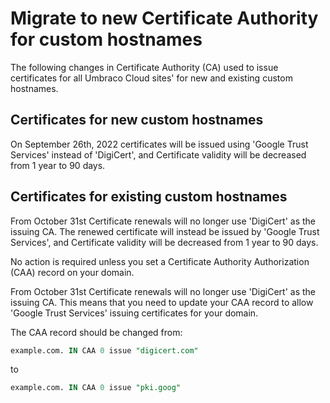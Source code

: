 # Migrate to new Certificate Authority for custom hostnames

The following changes in Certificate Authority (CA) used to issue certificates for all Umbraco Cloud sites' for new and existing custom hostnames.

## Certificates for new custom hostnames

On September 26th, 2022 certificates will be issued using  'Google Trust Services' instead of 'DigiCert', and Certificate validity will be decreased from 1 year to 90 days.

## Certificates for existing custom hostnames

From October 31st Certificate renewals will no longer use 'DigiCert' as the issuing CA. The renewed certificate will instead be issued by 'Google Trust Services',  and Certificate validity will be decreased from 1 year to 90 days.

No action is required unless you set a Certificate Authority Authorization (CAA) record on your domain.

From October 31st Certificate renewals will no longer use 'DigiCert' as the issuing CA. This means that you need to update your CAA record to allow 'Google Trust Services' issuing certificates for your domain.

The CAA record should be changed from:

```sql
example.com. IN CAA 0 issue "digicert.com"
```

to

```sql
example.com. IN CAA 0 issue "pki.goog"
```